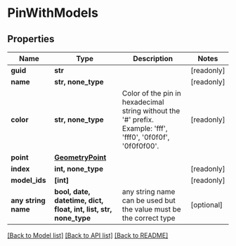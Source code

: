 # PinWithModels


## Properties
Name | Type | Description | Notes
------------ | ------------- | ------------- | -------------
**guid** | **str** |  | [readonly] 
**name** | **str, none_type** |  | [readonly] 
**color** | **str, none_type** |              Color of the pin in hexadecimal string without the &#39;#&#39; prefix.             Example: &#39;fff&#39;, &#39;fff0&#39;, &#39;0f0f0f&#39;, &#39;0f0f0f00&#39;.          | [readonly] 
**point** | [**GeometryPoint**](GeometryPoint.md) |  | 
**index** | **int, none_type** |  | [readonly] 
**model_ids** | **[int]** |  | [readonly] 
**any string name** | **bool, date, datetime, dict, float, int, list, str, none_type** | any string name can be used but the value must be the correct type | [optional]

[[Back to Model list]](../README.md#documentation-for-models) [[Back to API list]](../README.md#documentation-for-api-endpoints) [[Back to README]](../README.md)


